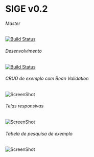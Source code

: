 # SIGE v0.2

###### Master
[![Build Status](https://travis-ci.org/arilsonsantos/sige.svg?branch=master)](https://travis-ci.org/arilsonsantos/sige)  
###### Desenvolvimento 
[![Build Status](https://travis-ci.org/arilsonsantos/sige.svg?branch=desenvolvimento)](https://travis-ci.org/arilsonsantos/sige)



###### CRUD de exemplo com Bean Validation 
![ScreenShot](https://raw.github.com/arilsonsantos/sige/desenvolvimento/src/main/resources/static/images/tela_cadastro.png)



###### Telas responsivas
![ScreenShot](https://raw.github.com/arilsonsantos/sige/desenvolvimento/src/main/resources/static/images/tela_cadastro_responsiva.png)



###### Tabela de pesquisa de exemplo 
![ScreenShot](https://raw.github.com/arilsonsantos/sige/desenvolvimento/src/main/resources/static/images/tela_pesquisa.png)
